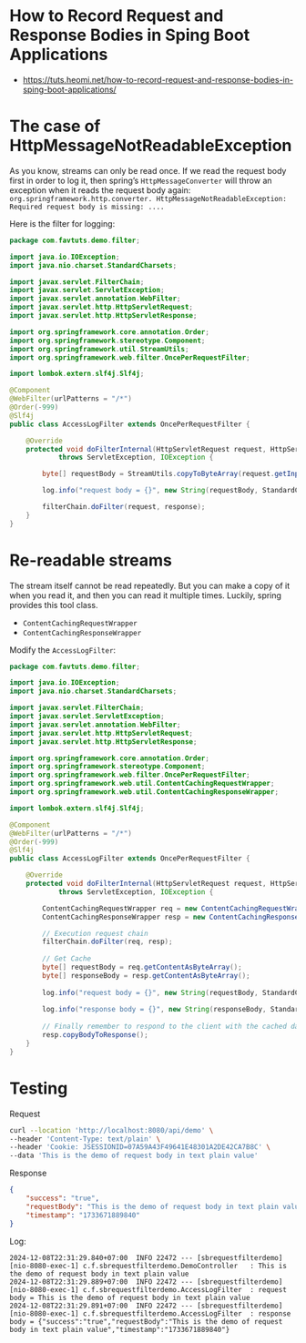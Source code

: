 # How to Record Request and Response Bodies in Sping Boot Applications
* https://tuts.heomi.net/how-to-record-request-and-response-bodies-in-sping-boot-applications/

# The case of HttpMessageNotReadableException

As you know, streams can only be read once. If we read the request body first in order to log it, then spring’s `HttpMessageConverter` will throw an exception when it reads the request body again: `org.springframework.http.converter. HttpMessageNotReadableException: Required request body is missing: ....`

Here is the filter for logging:
```java
package com.favtuts.demo.filter;

import java.io.IOException;
import java.nio.charset.StandardCharsets;

import javax.servlet.FilterChain;
import javax.servlet.ServletException;
import javax.servlet.annotation.WebFilter;
import javax.servlet.http.HttpServletRequest;
import javax.servlet.http.HttpServletResponse;

import org.springframework.core.annotation.Order;
import org.springframework.stereotype.Component;
import org.springframework.util.StreamUtils;
import org.springframework.web.filter.OncePerRequestFilter;

import lombok.extern.slf4j.Slf4j;

@Component
@WebFilter(urlPatterns = "/*")
@Order(-999)
@Slf4j
public class AccessLogFilter extends OncePerRequestFilter {

    @Override
    protected void doFilterInternal(HttpServletRequest request, HttpServletResponse response, FilterChain filterChain)
            throws ServletException, IOException {

        byte[] requestBody = StreamUtils.copyToByteArray(request.getInputStream());

        log.info("request body = {}", new String(requestBody, StandardCharsets.UTF_8));

        filterChain.doFilter(request, response);
    }
}
```

# Re-readable streams

The stream itself cannot be read repeatedly. But you can make a copy of it when you read it, and then you can read it multiple times. Luckily, spring provides this tool class.

* `ContentCachingRequestWrapper`
* `ContentCachingResponseWrapper`

Modify the `AccessLogFilter`:
```java
package com.favtuts.demo.filter;

import java.io.IOException;
import java.nio.charset.StandardCharsets;

import javax.servlet.FilterChain;
import javax.servlet.ServletException;
import javax.servlet.annotation.WebFilter;
import javax.servlet.http.HttpServletRequest;
import javax.servlet.http.HttpServletResponse;

import org.springframework.core.annotation.Order;
import org.springframework.stereotype.Component;
import org.springframework.web.filter.OncePerRequestFilter;
import org.springframework.web.util.ContentCachingRequestWrapper;
import org.springframework.web.util.ContentCachingResponseWrapper;

import lombok.extern.slf4j.Slf4j;

@Component
@WebFilter(urlPatterns = "/*")
@Order(-999)
@Slf4j
public class AccessLogFilter extends OncePerRequestFilter {

    @Override
    protected void doFilterInternal(HttpServletRequest request, HttpServletResponse response, FilterChain filterChain)
            throws ServletException, IOException {

        ContentCachingRequestWrapper req = new ContentCachingRequestWrapper(request);
        ContentCachingResponseWrapper resp = new ContentCachingResponseWrapper(response);

        // Execution request chain
        filterChain.doFilter(req, resp);
        
        // Get Cache
        byte[] requestBody = req.getContentAsByteArray();
        byte[] responseBody = resp.getContentAsByteArray();
        
        log.info("request body = {}", new String(requestBody, StandardCharsets.UTF_8));
        
        log.info("response body = {}", new String(responseBody, StandardCharsets.UTF_8));
        
        // Finally remember to respond to the client with the cached data.
        resp.copyBodyToResponse();
    }
}
```

# Testing

Request
```bash
curl --location 'http://localhost:8080/api/demo' \
--header 'Content-Type: text/plain' \
--header 'Cookie: JSESSIONID=07A59A43F49641E48301A2DE42CA7B8C' \
--data 'This is the demo of request body in text plain value'
```

Response
```json
{
    "success": "true",
    "requestBody": "This is the demo of request body in text plain value",
    "timestamp": "1733671889840"
}
```

Log:
```
2024-12-08T22:31:29.840+07:00  INFO 22472 --- [sbrequestfilterdemo] [nio-8080-exec-1] c.f.sbrequestfilterdemo.DemoController   : This is the demo of request body in text plain value
2024-12-08T22:31:29.889+07:00  INFO 22472 --- [sbrequestfilterdemo] [nio-8080-exec-1] c.f.sbrequestfilterdemo.AccessLogFilter  : request body = This is the demo of request body in text plain value
2024-12-08T22:31:29.891+07:00  INFO 22472 --- [sbrequestfilterdemo] [nio-8080-exec-1] c.f.sbrequestfilterdemo.AccessLogFilter  : response body = {"success":"true","requestBody":"This is the demo of request body in text plain value","timestamp":"1733671889840"}
```